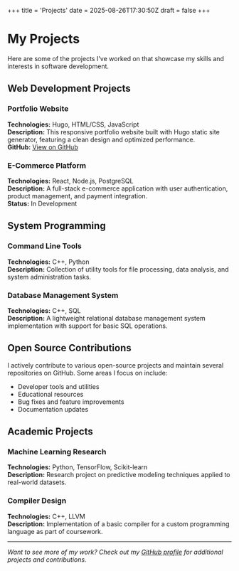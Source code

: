 +++
title = 'Projects'
date = 2025-08-26T17:30:50Z
draft = false
+++

# My Projects

Here are some of the projects I've worked on that showcase my skills and interests in software development.

## Web Development Projects

### Portfolio Website
**Technologies:** Hugo, HTML/CSS, JavaScript  
**Description:** This responsive portfolio website built with Hugo static site generator, featuring a clean design and optimized performance.  
**GitHub:** [View on GitHub](https://github.com/gsteinLTU/gordonstein.dev)

### E-Commerce Platform
**Technologies:** React, Node.js, PostgreSQL  
**Description:** A full-stack e-commerce application with user authentication, product management, and payment integration.  
**Status:** In Development

## System Programming

### Command Line Tools
**Technologies:** C++, Python  
**Description:** Collection of utility tools for file processing, data analysis, and system administration tasks.

### Database Management System
**Technologies:** C++, SQL  
**Description:** A lightweight relational database management system implementation with support for basic SQL operations.

## Open Source Contributions

I actively contribute to various open-source projects and maintain several repositories on GitHub. Some areas I focus on include:

- Developer tools and utilities
- Educational resources
- Bug fixes and feature improvements
- Documentation updates

## Academic Projects

### Machine Learning Research
**Technologies:** Python, TensorFlow, Scikit-learn  
**Description:** Research project on predictive modeling techniques applied to real-world datasets.

### Compiler Design
**Technologies:** C++, LLVM  
**Description:** Implementation of a basic compiler for a custom programming language as part of coursework.

---

*Want to see more of my work? Check out my [GitHub profile](https://github.com/gsteinLTU) for additional projects and contributions.*
